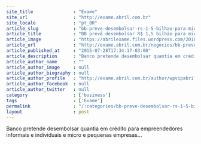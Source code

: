 ```yaml
---
site_title               : "Exame"
site_url                 : "http://exame.abril.com.br"
site_locale              : "pt_BR"
article_slug             : "bb-preve-desembolsar-rs-1-5-bilhao-para-microempreendedores"
article_title            : "BB prevê desembolsar R$ 1,5 bilhão para microempreendedores"
article_image            : "https://abrilexame.files.wordpress.com/2016/09/size_960_16_9_sx00090_979.jpg?quality=70&strip=all&w=960"
article_url              : "http://exame.abril.com.br/negocios/bb-preve-desembolsar-r-1-5-bilhao-para-microempreendedores/"
article_published_at     : "2015-07-28T17:34:17-03:00"
article_description      : "Banco pretende desembolsar quantia em crédito para empreendedores informais e individuais e micro e pequenas empresas..."
article_author_name      : ""
article_author_image     : null
article_author_biography : null
article_author_profile   : "http://exame.abril.com.br/author/wpvipabril/"
article_author_facebook  : null
article_author_twitter   : null
category                 : ['business']
tags                     : ['Exame']
permalink                : "/:categories/bb-preve-desembolsar-rs-1-5-bilhao-para-microempreendedores/"
layout                   : post
---
```


Banco pretende desembolsar quantia em crédito para empreendedores informais e individuais e micro e pequenas empresas...
